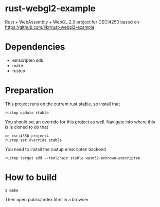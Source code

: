 # rust-webgl2-example

Rust + WebAssembly + WebGL 2.0 project for CSCI4250 based on https://github.com/likr/rust-webgl2-example

# Dependencies
* emscripten sdk
* make
* rustup

# Preparation
This project runs on the current rust stable, so install that
```console
rustup update stable
```
You should set an override for this project as well. Navigate into where this is is cloned to do that
```console
cd csci4350_project4
rustup set override stable
```
You need to install the rustup emscripten backend
```console
rustup target add --toolchain stable wasm32-unknown-emscripten
```

# How to build

```console
$ make
```

Then open public/index.html in a browser
